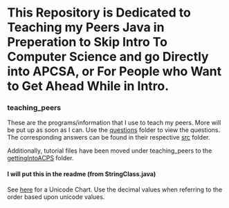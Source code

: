 # This Repository is Dedicated to Teaching my Peers Java in Preperation to Skip Intro To Computer Science and go Directly into APCSA, or For People who Want to Get Ahead While in Intro.

### teaching_peers
These are the programs/information that I use to teach my peers. More will be put up as soon as I can.
Use the [questions](https://github.com/mv5903/teaching_peers/tree/master/questions) folder to view the questions. The corresponding answers can be found in their respective [src](https://github.com/mv5903/teaching_peers/tree/master/src) folder.

Additionally, tutorial files have been moved under teaching_peers to the [gettingIntoACPS](https://github.com/mv5903/teaching_peers/tree/master/src/gettingIntoAPCS) folder.

#### I will put this in the readme (from StringClass.java)
See [here](https://www.ssec.wisc.edu/~tomw/java/unicode.html) for a Unicode Chart.
Use the decimal values when referring to the order based upon unicode values.

